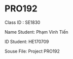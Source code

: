 # PRO192

Class ID : SE1830

Name Student: Phạm Vinh Tiến

ID Student: HE170709

Souse File: Project PRO192
